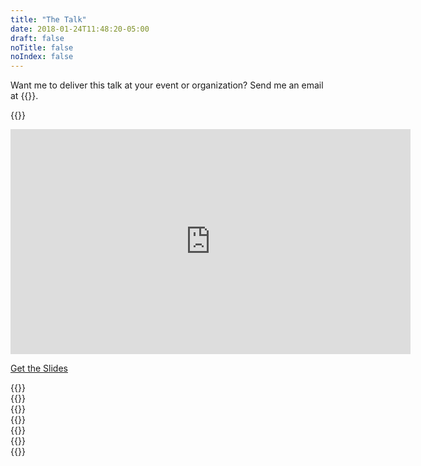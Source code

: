 ```yaml
---
title: "The Talk"
date: 2018-01-24T11:48:20-05:00
draft: false
noTitle: false
noIndex: false
---
```


Want me to deliver this talk at your event or organization? Send me an email at {{<email params="subject=The%20Lean%20Web&body=I'm%20interested%20in%20having%20you%20talk%20about%20The%20Lean%20Web%20at%20{{EVENT/ORGANIZATION}}%20on%20{{DATE}}.">}}.

{{<cta for="funnel">}}

<div class="fluid-vids"><iframe src="https://player.vimeo.com/video/360577301?color=0088cc&title=0&byline=0&portrait=0" width="640" height="360" frameborder="0" allow="autoplay; fullscreen" allowfullscreen></iframe></div>

<a class="btn" href="https://speakerdeck.com/cferdinandi/the-lean-web">Get the Slides</a>

<div class="padding-top-large padding-bottom">
	{{<testimonial for="chrisCoyier2" photo="true">}}
</div>

<div class="padding-bottom">
	{{<testimonial for="stevenSlack" photo="true">}}
</div>

<div class="padding-bottom">
	{{<testimonial for="markHowellsMead" photo="true">}}
</div>

<div class="padding-bottom">
	{{<testimonial for="bobHerring" photo="true">}}
</div>

<div class="padding-bottom">
	{{<testimonial for="treyPiepmeier" photo="true">}}
</div>

<div class="padding-bottom">
	{{<testimonial for="barryConlon" photo="true">}}
</div>

<div class="padding-bottom">
	{{<testimonial for="davidWalsh" photo="true">}}
</div>